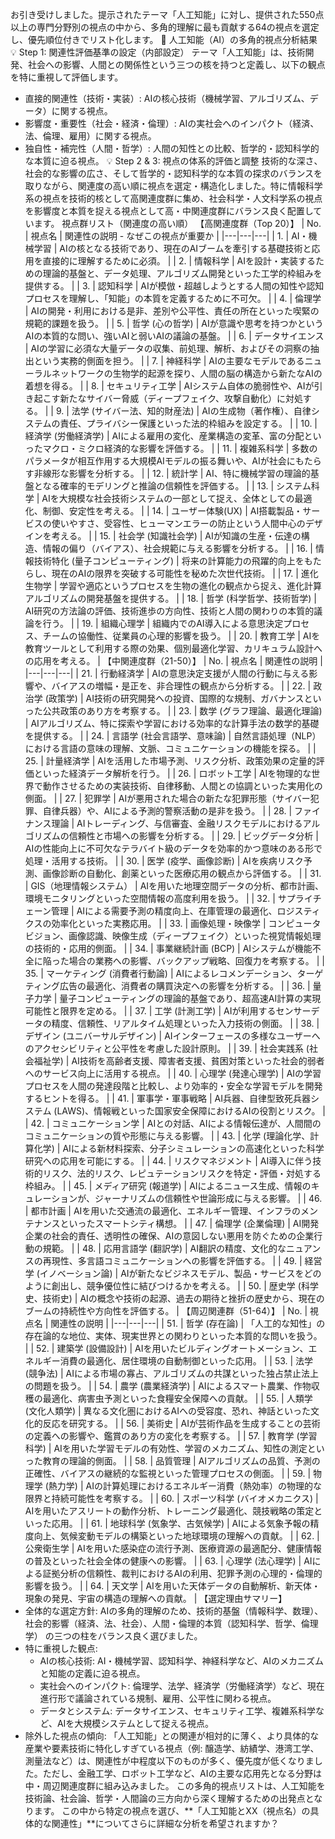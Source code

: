 

お引き受けしました。提示されたテーマ「人工知能」に対し、提供された550点以上の専門分野別の視点の中から、多角的理解に最も貢献する64の視点を選定し、優先順位付きでリスト化します。
🤖 人工知能（AI）の多角的視点分析結果
💡 Step 1: 関連性評価基準の設定（内部設定）
テーマ「人工知能」は、技術開発、社会への影響、人間との関係性という三つの核を持つと定義し、以下の観点を特に重視して評価します。
 * 直接的関連性（技術・実装）: AIの核心技術（機械学習、アルゴリズム、データ）に関する視点。
 * 影響度・重要性（社会・経済・倫理）: AIの実社会へのインパクト（経済、法、倫理、雇用）に関する視点。
 * 独自性・補完性（人間・哲学）: 人間の知性との比較、哲学的・認知科学的な本質に迫る視点。
💡 Step 2 & 3: 視点の体系的評価と調整
技術的な深さ、社会的な影響の広さ、そして哲学的・認知科学的な本質の探求のバランスを取りながら、関連度の高い順に視点を選定・構造化しました。特に情報科学系の視点を技術的核として高関連度群に集め、社会科学・人文科学系の視点を影響度と本質を捉える視点として高・中関連度群にバランス良く配置しています。
視点群リスト（関連度の高い順）
【高関連度群（Top 20）】
| No. | 視点名 | 関連性の説明 - なぜこの視点が重要か |
|---|---|---|
| 1. | AI・機械学習 | AIの核となる技術であり、現在のAIブームを牽引する基礎技術と応用を直接的に理解するために必須。 |
| 2. | 情報科学 | AIを設計・実装するための理論的基盤と、データ処理、アルゴリズム開発といった工学的枠組みを提供する。 |
| 3. | 認知科学 | AIが模倣・超越しようとする人間の知性や認知プロセスを理解し、「知能」の本質を定義するために不可欠。 |
| 4. | 倫理学 | AIの開発・利用における是非、差別や公平性、責任の所在といった喫緊の規範的課題を扱う。 |
| 5. | 哲学 (心の哲学) | AIが意識や思考を持つかというAIの本質的な問い、強いAIと弱いAIの議論の基盤。 |
| 6. | データサイエンス | AIの学習に必須な大量データの収集、前処理、解析、およびその洞察の抽出という実務的側面を担う。 |
| 7. | 神経科学 | AIの主要なモデルであるニューラルネットワークの生物学的起源を探り、人間の脳の構造から新たなAIの着想を得る。 |
| 8. | セキュリティ工学 | AIシステム自体の脆弱性や、AIが引き起こす新たなサイバー脅威（ディープフェイク、攻撃自動化）に対処する。 |
| 9. | 法学 (サイバー法、知的財産法) | AIの生成物（著作権）、自律システムの責任、プライバシー保護といった法的枠組みを設定する。 |
| 10. | 経済学 (労働経済学) | AIによる雇用の変化、産業構造の変革、富の分配といったマクロ・ミクロ経済的な影響を評価する。 |
| 11. | 複雑系科学 | 多数のパラメータが相互作用する大規模AIモデルの振る舞いや、AIが社会にもたらす非線形な影響を分析する。 |
| 12. | 統計学 | AI、特に機械学習の理論的基盤となる確率的モデリングと推論の信頼性を評価する。 |
| 13. | システム科学 | AIを大規模な社会技術システムの一部として捉え、全体としての最適化、制御、安定性を考える。 |
| 14. | ユーザー体験(UX) | AI搭載製品・サービスの使いやすさ、受容性、ヒューマンエラーの防止という人間中心のデザインを考える。 |
| 15. | 社会学 (知識社会学) | AIが知識の生産・伝達の構造、情報の偏り（バイアス）、社会規範に与える影響を分析する。 |
| 16. | 情報技術特化 (量子コンピューティング) | 将来の計算能力の飛躍的向上をもたらし、現在のAIの限界を突破する可能性を秘めた次世代技術。 |
| 17. | 進化生物学 | 学習や適応というプロセスを生物の進化の観点から捉え、進化計算アルゴリズムの開発基盤を提供する。 |
| 18. | 哲学 (科学哲学、技術哲学) | AI研究の方法論の評価、技術進歩の方向性、技術と人間の関わりの本質的議論を行う。 |
| 19. | 組織心理学 | 組織内でのAI導入による意思決定プロセス、チームの協働性、従業員の心理的影響を扱う。 |
| 20. | 教育工学 | AIを教育ツールとして利用する際の効果、個別最適化学習、カリキュラム設計への応用を考える。 |
【中関連度群（21-50）】
| No. | 視点名 | 関連性の説明 |
|---|---|---|
| 21. | 行動経済学 | AIの意思決定支援が人間の行動に与える影響や、バイアスの増幅・是正を、非合理性の観点から分析する。 |
| 22. | 政治学 (政策学) | AI技術の研究開発への投資、国際的な規制、ガバナンスといった公共政策のあり方を考察する。 |
| 23. | 数学 (グラフ理論、最適化理論) | AIアルゴリズム、特に探索や学習における効率的な計算手法の数学的基礎を提供する。 |
| 24. | 言語学 (社会言語学、意味論) | 自然言語処理（NLP） における言語の意味の理解、文脈、コミュニケーションの機能を探る。 |
| 25. | 計量経済学 | AIを活用した市場予測、リスク分析、政策効果の定量的評価といった経済データ解析を行う。 |
| 26. | ロボット工学 | AIを物理的な世界で動作させるための実装技術、自律移動、人間との協調といった実用化の側面。 |
| 27. | 犯罪学 | AIが悪用された場合の新たな犯罪形態（サイバー犯罪、自律兵器）や、AIによる予測的警察活動の是非を扱う。 |
| 28. | ファイナンス理論 | AIトレーディング、与信審査、金融リスクモデルにおけるアルゴリズムの信頼性と市場への影響を分析する。 |
| 29. | ビッグデータ分析 | AIの性能向上に不可欠なテラバイト級のデータを効率的かつ意味のある形で処理・活用する技術。 |
| 30. | 医学 (疫学、画像診断) | AIを疾病リスク予測、画像診断の自動化、創薬といった医療応用の観点から評価する。 |
| 31. | GIS（地理情報システム） | AIを用いた地理空間データの分析、都市計画、環境モニタリングといった空間情報の高度利用を扱う。 |
| 32. | サプライチェーン管理 | AIによる需要予測の精度向上、在庫管理の最適化、ロジスティクスの効率化といった実務応用。 |
| 33. | 画像処理・映像学 | コンピュータビジョン、画像認識、映像生成（ディープフェイク）といった視覚情報処理の技術的・応用的側面。 |
| 34. | 事業継続計画 (BCP) | AIシステムが機能不全に陥った場合の業務への影響、バックアップ戦略、回復力を考察する。 |
| 35. | マーケティング (消費者行動論) | AIによるレコメンデーション、ターゲティング広告の最適化、消費者の購買決定への影響を分析する。 |
| 36. | 量子力学 | 量子コンピューティングの理論的基盤であり、超高速AI計算の実現可能性と限界を定める。 |
| 37. | 工学 (計測工学) | AIが利用するセンサーデータの精度、信頼性、リアルタイム処理といった入力技術の側面。 |
| 38. | デザイン (ユニバーサルデザイン) | AIインターフェースの多様なユーザーへのアクセシビリティと公平性を考慮した設計原則。 |
| 39. | 社会実践系 (社会福祉学) | AI技術を高齢者支援、障害者支援、貧困対策といった社会的弱者へのサービス向上に活用する視点。 |
| 40. | 心理学 (発達心理学) | AIの学習プロセスを人間の発達段階と比較し、より効率的・安全な学習モデルを開発するヒントを得る。 |
| 41. | 軍事学・軍事戦略 | AI兵器、自律型致死兵器システム (LAWS)、情報戦といった国家安全保障におけるAIの役割とリスク。 |
| 42. | コミュニケーション学 | AIとの対話、AIによる情報伝達が、人間間のコミュニケーションの質や形態に与える影響。 |
| 43. | 化学 (理論化学、計算化学) | AIによる新材料探索、分子シミュレーションの高速化といった科学研究への応用を可能にする。 |
| 44. | リスクマネジメント | AI導入に伴う技術的リスク、法的リスク、レピュテーションリスクを特定・評価・対処する枠組み。 |
| 45. | メディア研究 (報道学) | AIによるニュース生成、情報のキュレーションが、ジャーナリズムの信頼性や世論形成に与える影響。 |
| 46. | 都市計画 | AIを用いた交通流の最適化、エネルギー管理、インフラのメンテナンスといったスマートシティ構想。 |
| 47. | 倫理学 (企業倫理) | AI開発企業の社会的責任、透明性の確保、AIの意図しない悪用を防ぐための企業行動の規範。 |
| 48. | 応用言語学 (翻訳学) | AI翻訳の精度、文化的なニュアンスの再現性、多言語コミュニケーションへの影響を評価する。 |
| 49. | 経営学 (イノベーション論) | AIが新たなビジネスモデル、製品・サービスをどのように創出し、競争優位性に結びつけるかを考える。 |
| 50. | 歴史学 (科学史、技術史) | AIの概念や技術の起源、過去の期待と挫折の歴史から、現在のブームの持続性や方向性を評価する。 |
【周辺関連群（51-64）】
| No. | 視点名 | 関連性の説明 |
|---|---|---|
| 51. | 哲学 (存在論) | 「人工的な知性」の存在論的な地位、実体、現実世界との関わりといった本質的な問いを扱う。 |
| 52. | 建築学 (設備設計) | AIを用いたビルディングオートメーション、エネルギー消費の最適化、居住環境の自動制御といった応用。 |
| 53. | 法学 (競争法) | AIによる市場の寡占、アルゴリズムの共謀といった独占禁止法上の問題を扱う。 |
| 54. | 農学 (農業経済学) | AIによるスマート農業、作物収穫の最適化、病害虫予測といった食糧安全保障への貢献。 |
| 55. | 人類学 (文化人類学) | 異なる文化圏におけるAIへの受容度、恐れ、神話といった文化的反応を研究する。 |
| 56. | 美術史 | AIが芸術作品を生成することの芸術の定義への影響や、鑑賞のあり方の変化を考察する。 |
| 57. | 教育学 (学習科学) | AIを用いた学習モデルの有効性、学習のメカニズム、知性の測定といった教育の理論的側面。 |
| 58. | 品質管理 | AIアルゴリズムの品質、予測の正確性、バイアスの継続的な監視といった管理プロセスの側面。 |
| 59. | 物理学 (熱力学) | AIの計算処理におけるエネルギー消費（熱効率）の物理的な限界と持続可能性を考察する。 |
| 60. | スポーツ科学 (バイオメカニクス) | AIを用いたアスリートの動作分析、トレーニング最適化、競技戦略の策定といった応用。 |
| 61. | 地球科学 (気象学、古気候学) | AIによる気象予報の精度向上、気候変動モデルの構築といった地球環境の理解への貢献。 |
| 62. | 公衆衛生学 | AIを用いた感染症の流行予測、医療資源の最適配分、健康情報の普及といった社会全体の健康への影響。 |
| 63. | 心理学 (法心理学) | AIによる証拠分析の信頼性、裁判におけるAIの利用、犯罪予測の心理的・倫理的影響を扱う。 |
| 64. | 天文学 | AIを用いた天体データの自動解析、新天体・現象の発見、宇宙の構造の理解への貢献。 |
【選定理由サマリー】
 * 全体的な選定方針: AIの多角的理解のため、技術的基盤（情報科学、数理）、社会的影響（経済、法、社会）、人間・倫理的本質（認知科学、哲学、倫理学） の三つの柱をバランス良く選びました。
 * 特に重視した観点:
   * AIの核心技術: AI・機械学習、認知科学、神経科学など、AIのメカニズムと知能の定義に迫る視点。
   * 実社会へのインパクト: 倫理学、法学、経済学（労働経済学）など、現在進行形で議論されている規制、雇用、公平性に関わる視点。
   * データとシステム: データサイエンス、セキュリティ工学、複雑系科学など、AIを大規模システムとして捉える視点。
 * 除外した視点の傾向: 「人工知能」との関連が相対的に薄く、より具体的な産業や要素技術に特化しすぎている視点（例: 醸造学、紡績学、港湾工学、測量法など）は、関連性が中程度以下のものが多く、優先度が低くなりました。ただし、金融工学、ロボット工学など、AIの主要な応用先となる分野は中・周辺関連度群に組み込みました。
この多角的視点リストは、人工知能を技術論、社会論、哲学・人間論の三方向から深く理解するための出発点となります。
この中から特定の視点を選び、**「人工知能とXX（視点名）の具体的な関連性」**についてさらに詳細な分析を希望されますか？
